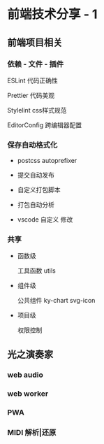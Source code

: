 # 前端技术分享 - 1

## 前端项目相关

### 依赖 - 文件 - 插件

ESLint 代码正确性

Prettier 代码美观

Stylelint css样式规范

EditorConfig 跨编辑器配置

### 保存自动格式化

* postcss autoprefixer

* 提交自动发布

* 自定义打包脚本

* 打包自动分析

* vscode 自定义 修改

### 共享

* 函数级  

  工具函数 utils

* 组件级

  公共组件 ky-chart svg-icon

* 项目级

  权限控制

## 光之演奏家

### web audio

### web worker

### PWA

### MIDI 解析|还原
